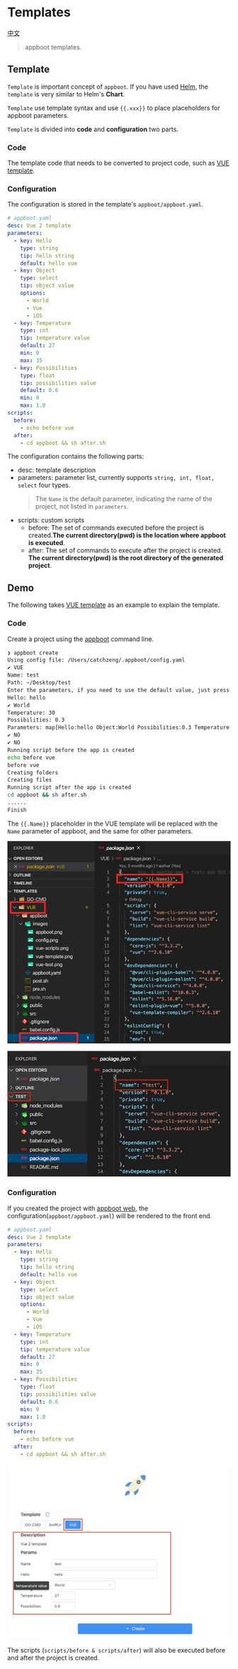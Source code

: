 # Templates

[中文](https://github.com/appboot/templates/blob/master/README-CN.md)

> appboot templates.

## Template

`Template` is important concept of `appboot`. If you have used [Helm](https://helm.sh/docs/intro/), the `template` is very similar to Helm's **Chart**.

`Template` use template syntax and use `{{.xxx}}` to place placeholders for appboot parameters.

`Template` is divided into **code** and **configuration** two parts.

### Code

The template code that needs to be converted to project code, such as [VUE template](./VUE).

### Configuration

The configuration is stored in the template's `appboot/appboot.yaml`.

```yaml
# appboot.yaml
desc: Vue 2 template
parameters:
  - key: Hello
    type: string
    tip: hello string
    default: hello vue
  - key: Object
    type: select
    tip: object value
    options:
      - World
      - Vue
      - iOS
  - key: Temperature
    type: int
    tip: temperature value
    default: 27
    min: 0
    max: 35
  - key: Possibilities
    type: float
    tip: possibilities value
    default: 0.6
    min: 0
    max: 1.0
scripts:
  before:
    - echo before vue
  after:
    - cd appboot && sh after.sh
```

The configuration contains the following parts:

- desc: template description
- parameters: parameter list, currently supports `string, int, float, select` four types.
  > The `Name` is the default parameter, indicating the name of the project, not listed in `parameters`.
- scripts: custom scripts
  - before: The set of commands executed before the project is created.**The current directory(pwd) is the location where appboot is executed**.
  - after: The set of commands to execute after the project is created. **The current directory(pwd) is the root directory of the generated project**.

## Demo

The following takes [VUE template](./VUE) as an example to explain the template.

### Code

Create a project using the [appboot](https://github.com/appboot/appboot) command line.

```sh
❯ appboot create
Using config file: /Users/catchzeng/.appboot/config.yaml
✔ VUE
Name: test
Path: ~/Desktop/test
Enter the parameters, if you need to use the default value, just press Enter.
Hello: hello
✔ World
Temperature: 30
Possibilities: 0.3
Parameters: map[Hello:hello Object:World Possibilities:0.3 Temperature:30]
✔ NO
✔ NO
Running script before the app is created
echo before vue
before vue
Creating folders
Creating files
Running script after the app is created
cd appboot && sh after.sh
......
Finish
```

The `{{.Name}}` placeholder in the VUE template will be replaced with the `Name` parameter of appboot, and the same for other parameters.

![appboot](./VUE/appboot/images/vue-template.png)

![appboot](./VUE/appboot/images/vue-test.png)

### Configuration

If you created the project with [appboot web](https://github.com/appboot/appboot/tree/master/web/appboot), the configuration(`appboot/appboot.yaml`) will be rendered to the front end.

```yaml
# appboot.yaml
desc: Vue 2 template
parameters:
  - key: Hello
    type: string
    tip: hello string
    default: hello vue
  - key: Object
    type: select
    tip: object value
    options:
      - World
      - Vue
      - iOS
  - key: Temperature
    type: int
    tip: temperature value
    default: 27
    min: 0
    max: 35
  - key: Possibilities
    type: float
    tip: possibilities value
    default: 0.6
    min: 0
    max: 1.0
scripts:
  before:
    - echo before vue
  after:
    - cd appboot && sh after.sh
```

![appboot](./VUE/appboot/images/appboot.jpg)

The scripts (`scripts/before & scripts/after`) will also be executed before and after the project is created.
